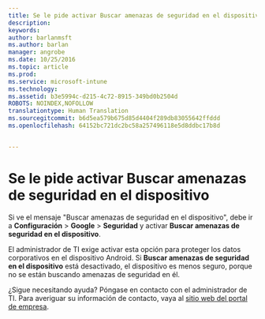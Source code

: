 ```yaml
---
title: Se le pide activar Buscar amenazas de seguridad en el dispositivo | Microsoft Docs
description: 
keywords: 
author: barlanmsft
ms.author: barlan
manager: angrobe
ms.date: 10/25/2016
ms.topic: article
ms.prod: 
ms.service: microsoft-intune
ms.technology: 
ms.assetid: b3e5994c-d215-4c72-8915-349bd0b2504d
ROBOTS: NOINDEX,NOFOLLOW
translationtype: Human Translation
ms.sourcegitcommit: b6d5ea579b675d85d4404f289db83055642ffddd
ms.openlocfilehash: 64152bc721dc2bc58a257496118e5d8ddbc17b8d


---
```


# <a name="you-are-asked-to-turn-on-scan-device-for-security-threats"></a>Se le pide activar Buscar amenazas de seguridad en el dispositivo

 Si ve el mensaje "Buscar amenazas de seguridad en el dispositivo", debe ir a **Configuración** > **Google** > **Seguridad** y activar **Buscar amenazas de seguridad en el dispositivo**.

El administrador de TI exige activar esta opción para proteger los datos corporativos en el dispositivo Android. Si **Buscar amenazas de seguridad en el dispositivo** está desactivado, el dispositivo es menos seguro, porque no se están buscando amenazas de seguridad en él.

¿Sigue necesitando ayuda? Póngase en contacto con el administrador de TI. Para averiguar su información de contacto, vaya al [sitio web del portal de empresa](http://portal.manage.microsoft.com).



<!--HONumber=Dec16_HO2-->


